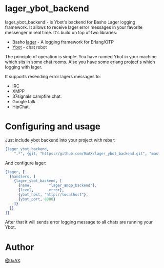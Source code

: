 lager_ybot_backend
===================

lager_ybot_backend - is Ybot's backend for Basho Lager logging framework. 
It allows to receive lager error messages in your favorite messenger in real time.
It's build on top of two libraries:

  * Basho [lager](https://github.com/basho/lager) - A logging framework for Erlang/OTP
  * [Ybot](https://github.com/0xAX/Ybot) - chat robot

The principle of operation is simple: You have runned Ybot in your machine which sits in some
chat rooms. Also you have some erlang project's which logging with lager.

It supports resending error lagers messages to:

  * IRC
  * XMPP
  * 37signals campfire chat.
  * Google talk.
  * HipChat.

Configuring and usage
=======================

Just include ybot backend into your project with rebar:

```erlang
{lager_ybot_backend, 
	".*", {git, "https://github.com/0xAX/lager_ybot_backend.git", "master"}}
```

And configure lager:

```erlang
{lager, [
  {handlers, [
    {lager_ybot_backend, [
      {name,        "lager_amqp_backend"},
      {level,       error},
      {ybot_host, "http://localhost"},
      {ybot_port, 8080}
    ]}
  ]}
]}
```

After that it will sends error logging message to all chats are running your Ybot.

Author
========

[@0xAX](https://twitter.com/0xAX). 



